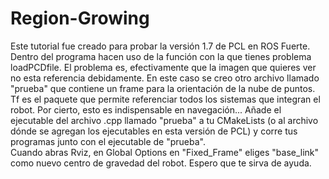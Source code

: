 # Region-Growing
Este tutorial fue creado para probar la versión 1.7 de PCL en ROS Fuerte.
Dentro del programa hacen uso de la función con la que tienes problema loadPCDfile.
El problema es, efectivamente que la imagen que quieres ver no esta referencia debidamente. 
En este caso se creo otro archivo llamado "prueba" que contiene un frame para la orientación de la nube de puntos.
Tf es el paquete que permite referenciar todos los sistemas que integran el robot. Por cierto, esto es indispensable en navegación... 
Añade el ejecutable del archivo .cpp llamado "prueba" a tu CMakeLists (o al archivo dónde se agregan los ejecutables en esta versión de PCL) y corre tus programas junto con el ejecutable de "prueba".  
Cuando abras Rviz, en Global Options en "Fixed_Frame" eliges "base_link" como nuevo centro de gravedad del robot. 
Espero que te sirva de ayuda. 
